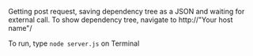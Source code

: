 Getting post request, saving dependency tree as a JSON and waiting for external call.
To show dependency tree, navigate to http://"Your host name"/

To run, type `node server.js` on Terminal
